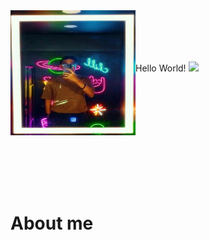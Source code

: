 <img src="https://github.com/Freiderich/Freiderich/blob/main/IMG_20250705_163833.jpg" width="200" height="200" align="left">
<br><br><br><br>
<p >
  Hello World! <img src="https://media.giphy.com/media/hvRJCLFzcasrR4ia7z/giphy.gif" width="25" 

                 
<div style="clear: both;"></div>
<br><br><br><br><br><br><br><br><br><br><br>
<div style="clear: both;"></div>
<H1>About me</H1>
